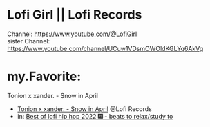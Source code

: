 # Lofi Girl || Lofi Records
Channel: https://www.youtube.com/@LofiGirl  
sister Channel: https://www.youtube.com/channel/UCuw1VDsmOWOldKGLYq6AkVg

# my.Favorite:
Tonion x xander. - Snow in April
- [Tonion x xander. - Snow in April](https://youtu.be/azo-IzA_McI) @Lofi Records
- in: [Best of lofi hip hop 2022 🎆 - beats to relax/study to](https://youtu.be/i43tkaTXtwI)
